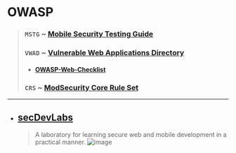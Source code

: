 # OWASP
> ### `MSTG` ~ [Mobile Security Testing Guide](https://github.com/OWASP/owasp-mstg)
> ### `VWAD` ~ [Vulnerable Web Applications Directory](https://github.com/OWASP/OWASP-VWAD)
>  - #### [OWASP-Web-Checklist](https://github.com/0xRadi/OWASP-Web-Checklist)
> ### `CRS` ~ [ModSecurity Core Rule Set](https://github.com/SpiderLabs/owasp-modsecurity-crs) 

---

- ## [secDevLabs](https://github.com/globocom/secDevLabs)
  > A laboratory for learning secure web and mobile development in a practical manner.
  > ![image](https://user-images.githubusercontent.com/51442719/174521869-5c82b3d8-3b32-4de9-92d7-e945e3cf2ef5.png)


 
